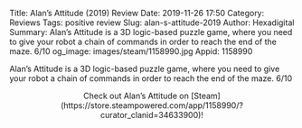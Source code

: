 Title: Alan’s Attitude (2019) Review
Date: 2019-11-26 17:50
Category: Reviews
Tags: positive review
Slug: alan-s-attitude-2019
Author: Hexadigital
Summary: Alan’s Attitude is a 3D logic-based puzzle game, where you need to give your robot a chain of commands in order to reach the end of the maze. 6/10
og_image: images/steam/1158990.jpg
Appid: 1158990

Alan’s Attitude is a 3D logic-based puzzle game, where you need to give your robot a chain of commands in order to reach the end of the maze. 6/10

<center>Check out Alan’s Attitude on [Steam](https://store.steampowered.com/app/1158990/?curator_clanid=34633900)!</center>

